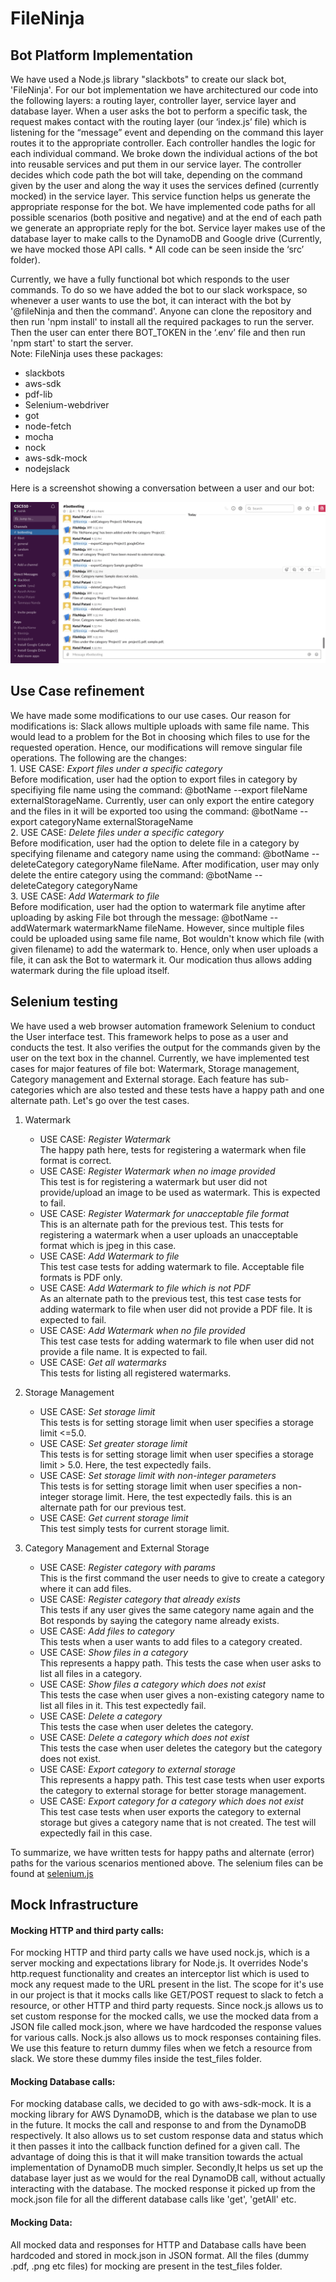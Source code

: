 # FileNinja

## Bot Platform Implementation
We have used a Node.js library "slackbots" to create our slack bot, 'FileNinja'. For our bot implementation we have architectured our code into the following layers: a routing layer, controller layer, service layer and database layer. When a user asks the bot to perform a specific task, the request makes contact with the routing layer (our ‘index.js’ file) which is listening for the “message” event and depending on the command this layer routes it to the appropriate controller. Each controller handles the logic for each individual command. We broke down the individual actions of the bot into reusable services and put them in our service layer. The controller decides which code path the bot will take, depending on the command given by the user and along the way it uses the services defined (currently mocked) in the service layer. This service function helps us generate the appropriate response for the bot. We have implemented code paths for all possible scenarios (both positive and negative) and at the end of each path we generate an appropriate reply for the bot. Service layer makes use of the database layer to make calls to the DynamoDB and Google drive (Currently, we have mocked those API calls. * All code can be seen inside the ‘src’ folder).  

Currently, we have a fully functional bot which responds to the user commands. To do so we have added the bot to our slack workspace, so whenever a user wants to use the bot, it can interact with the bot by '@fileNinja and then the command'. Anyone can clone the repository and then run 'npm install' to install all the required packages to run the server. Then the user can enter there BOT_TOKEN in the ‘.env’ file and then run 'npm start' to start the server.  
Note: FileNinja uses these packages:   
- slackbots  
- aws-sdk  
- pdf-lib  
- Selenium-webdriver  
- got  
- node-fetch  
- mocha  
- nock  
- aws-sdk-mock  
- nodejslack  

Here is a screenshot showing a conversation between a user and our bot:  
<p align="center">
  <img src="./Images/dummy_chat.png">
</p>

## Use Case refinement

We have made some modifications to our use cases. Our reason for modifications is: Slack allows multiple uploads with same file name. This would lead to a problem for the Bot in choosing which files to use for the requested operation. Hence, our modifications will remove singular file operations. The following are the changes:<br>
    1. USE CASE: *Export files under a specific category*<br>
    Before modification, user had the option to export files in category by specifiying file name using the command: @botName --export fileName externalStorageName. Currently, user can only export the entire category and the files in it will be exported too using the command: @botName --export categoryName externalStorageName<br>
    2. USE CASE: *Delete files under a specific category*<br>
    Before modification, user had the option to delete file in a category by specifying filename and category name using the command: @botName --deleteCategory categoryName fileName. After modification, user may only delete the entire category using the command: @botName --deleteCategory categoryName<br>
    3. USE CASE: *Add Watermark to file*<br>
    Before modification, user had the option to watermark file anytime after uploading by asking File bot through the message: @botName --addWatermark watermarkName fileName. However, since multiple files could be uploaded using same file name, Bot wouldn't know which file (with given filename) to add the watermark to. Hence, only when user uploads a file, it can ask the Bot to watermark it. Our modication thus allows adding watermark during the file upload itself.
## Selenium testing

We have used a web browser automation framework Selenium to conduct the User interface test. This framework helps to pose as a user and conducts the test. It also verifies the output for the commands given by the user on the text box in the channel. 
Currently, we have implemented test cases for major features of file bot: Watermark, Storage management, Category management and External storage. Each feature has sub-categories which are also tested and these tests have a happy path and one alternate path. Let's go over the test cases.

1. Watermark
    - USE CASE: *Register Watermark*<br>
        The happy path here, tests for registering a watermark when file format is correct.
    - USE CASE: *Register Watermark when no image provided*<br>
        This test is for registering a watermark but user did not provide/upload an image to be used as watermark. This is expected to fail.
    - USE CASE: *Register Watermark for unacceptable file format*   
    This is an alternate path for the previous test. This tests for registering a watermark when a user uploads an unacceptable format which is jpeg
        in this case.<br>
    - USE CASE: *Add Watermark to file*<br>
        This test case tests for adding watermark to file. Acceptable file formats is PDF only.<br>
    - USE CASE: *Add Watermark to file which is not PDF*<br>
        As an alternate path to the previous test, this test case tests for adding watermark to file when user did not provide a PDF file. It is expected to fail.
    - USE CASE: *Add Watermark when no file provided*<br>
        This test case tests for adding watermark to file when user did not provide a file name. It is expected to fail.
    - USE CASE: *Get all watermarks*<br>
        This tests for listing all registered watermarks.

2. Storage Management <br>
    - USE CASE: *Set storage limit*<br>
    This tests is for setting storage limit when user specifies a storage limit <=5.0. 
    - USE CASE: *Set greater storage limit*<br>
    This tests is for setting storage limit when user specifies a storage limit > 5.0. Here, the test expectedly fails.
    - USE CASE: *Set storage limit with non-integer parameters*<br>
    This tests is for setting storage limit when user specifies a non-integer storage limit. Here, the test expectedly fails. this is an alternate path for our previous test.
    - USE CASE: *Get current storage limit*<br>
    This test simply tests for current storage limit.

3. Category Management and External Storage<br>
    - USE CASE: *Register category with params*<br>
    This is the first command the user needs to give to create a category where it can add files. 
    - USE CASE: *Register category that already exists*<br>
    This tests if any user gives the same category name again and the Bot responds by saying the category name already exists.
    - USE CASE: *Add files to category*<br>
    This tests when a user wants to add files to a category created.  
     - USE CASE: *Show files in a category*<br>
    This represents a happy path. This tests the case when user asks to list all files in a category. 
     - USE CASE: *Show files a category which does not exist*<br>
    This tests the case when user gives a non-existing category name to list all files in it. This test expectedly fail.  
    - USE CASE: *Delete a category*<br>
    This tests the case when user deletes the category.
    - USE CASE: *Delete a category which does not exist*<br>
    This tests the case when user deletes the category but the category does not exist.
    - USE CASE: *Export category to external storage*<br>
    This represents a happy path. This test case tests when user exports the category to external storage for better storage management. 
    - USE CASE: *Export category for a category which does not exist*<br>
    This test case tests when user exports the category to external storage but gives a category name that is not created. The test will expectedly fail in this case.
    
To summarize, we have written tests for happy paths and alternate (error) paths for the various scenarios mentioned above. The selenium files can be found at [selenium.js](../src/test/selenium.js)

## Mock Infrastructure
#### Mocking HTTP and third party calls:
For mocking HTTP and third party calls we have used nock.js, which is a server mocking and expectations library for Node.js.
It overrides Node's http.request functionality and creates an interceptor list which is used to mock any request made to the URL present in the list. The scope for it's use in our project is that it mocks calls like GET/POST request to slack to fetch a resource, or other HTTP and third party requests. Since nock.js allows us to set custom response for the mocked calls, we use the mocked data from a JSON file called mock.json, where we have hardcoded the response values for various calls. Nock.js also allows us to mock responses containing files. We use this feature to return dummy files when we fetch a resource from slack. We store these dummy files inside the test_files folder.

#### Mocking Database calls:
For mocking database calls, we decided to go with aws-sdk-mock. It is a mocking library for AWS DynamoDB, which is the database we plan to use in the future. It mocks the call and response to and from the DynamoDB respectively. It also allows us to set custom response data and status which it then passes it into the callback function defined for a given call. The advantage of doing this is that it will make transition towards the actual implementation of DynamoDB much simpler. Secondly,It helps us set up the database layer just as we would for the real DynamoDB call, without actually interacting with the database. The mocked response it picked up from the mock.json file for all the different database calls like 'get', 'getAll' etc.

#### Mocking Data:
All mocked data and responses for HTTP and Database calls have been hardcoded and stored in mock.json in JSON format. All the files (dummy .pdf, .png etc files) for mocking are present in the test_files folder.
